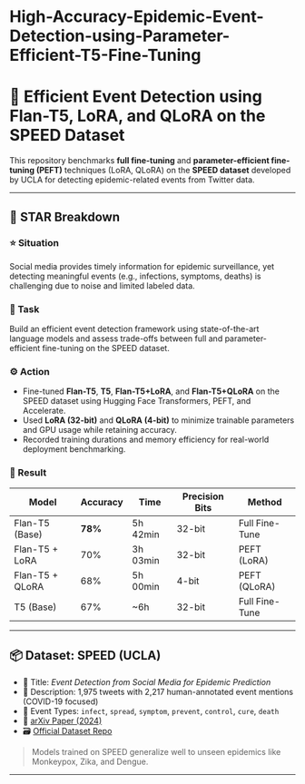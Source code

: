 # High-Accuracy-Epidemic-Event-Detection-using-Parameter-Efficient-T5-Fine-Tuning

# 🚀 Efficient Event Detection using Flan-T5, LoRA, and QLoRA on the SPEED Dataset

This repository benchmarks **full fine-tuning** and **parameter-efficient fine-tuning (PEFT)** techniques (LoRA, QLoRA) on the **SPEED dataset** developed by UCLA for detecting epidemic-related events from Twitter data.

---

## 🧠 STAR Breakdown

### ⭐ Situation
Social media provides timely information for epidemic surveillance, yet detecting meaningful events (e.g., infections, symptoms, deaths) is challenging due to noise and limited labeled data.

### 🎯 Task
Build an efficient event detection framework using state-of-the-art language models and assess trade-offs between full and parameter-efficient fine-tuning on the SPEED dataset.

### ⚙️ Action
- Fine-tuned **Flan-T5**, **T5**, **Flan-T5+LoRA**, and **Flan-T5+QLoRA** on the SPEED dataset using Hugging Face Transformers, PEFT, and Accelerate.
- Used **LoRA (32-bit)** and **QLoRA (4-bit)** to minimize trainable parameters and GPU usage while retaining accuracy.
- Recorded training durations and memory efficiency for real-world deployment benchmarking.

### 🏁 Result
| Model              | Accuracy | Time     | Precision Bits | Method         |
|-------------------|----------|----------|----------------|----------------|
| Flan-T5 (Base)     | **78%**  | 5h 42min | 32-bit         | Full Fine-Tune |
| Flan-T5 + LoRA     | 70%      | 3h 03min | 32-bit         | PEFT (LoRA)    |
| Flan-T5 + QLoRA    | 68%      | 5h 00min | 4-bit          | PEFT (QLoRA)   |
| T5 (Base)          | 67%      | ~6h      | 32-bit         | Full Fine-Tune |

---

## 📦 Dataset: SPEED (UCLA)
- 📄 Title: *Event Detection from Social Media for Epidemic Prediction*  
- 🧪 Description: 1,975 tweets with 2,217 human-annotated event mentions (COVID-19 focused)
- 🧬 Event Types: `infect`, `spread`, `symptom`, `prevent`, `control`, `cure`, `death`
- 🔗 [arXiv Paper (2024)](https://arxiv.org/abs/2404.01679)
- 🗃️ [Official Dataset Repo](https://github.com/PlusLabNLP/SPEED)

> Models trained on SPEED generalize well to unseen epidemics like Monkeypox, Zika, and Dengue.

---

